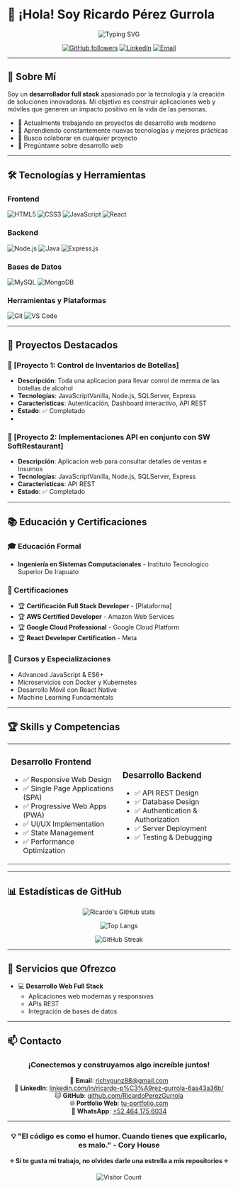 # 👋 ¡Hola! Soy Ricardo Pérez Gurrola

<div align="center">
  
  ![Typing SVG](https://readme-typing-svg.herokuapp.com?font=Fira+Code&size=30&duration=3000&pause=1000&color=2E8B57&center=true&width=500&lines=Desarrollador+Full-Stack;Creador+de+Soluciones)
  
  [![GitHub followers](https://img.shields.io/github/followers/RicardoPerezGurrola?style=social)](https://github.com/RicardoPerezGurrola)
  [![LinkedIn](https://img.shields.io/badge/LinkedIn-0077B5?style=for-the-badge&logo=linkedin&logoColor=white)](https://www.linkedin.com/in/ricardo-p%C3%A9rez-gurrola-6aa43a36b/)
  [![Email](https://img.shields.io/badge/Email-D14836?style=for-the-badge&logo=gmail&logoColor=white)](mailto:richygunz88@gmail.com)
  
</div>

---

## 🚀 Sobre Mí

Soy un **desarrollador full stack** apasionado por la tecnología y la creación de soluciones innovadoras. Mi objetivo es construir aplicaciones web y móviles que generen un impacto positivo en la vida de las personas.

- 🔭 Actualmente trabajando en proyectos de desarrollo web moderno
- 🌱 Aprendiendo constantemente nuevas tecnologías y mejores prácticas
- 👯 Busco colaborar en cualquier proyecto
- 💬 Pregúntame sobre desarrollo web

---

## 🛠️ Tecnologías y Herramientas

### Frontend
![HTML5](https://img.shields.io/badge/HTML5-E34F26?style=for-the-badge&logo=html5&logoColor=white)
![CSS3](https://img.shields.io/badge/CSS3-1572B6?style=for-the-badge&logo=css3&logoColor=white)
![JavaScript](https://img.shields.io/badge/JavaScript-F7DF1E?style=for-the-badge&logo=javascript&logoColor=black)
![React](https://img.shields.io/badge/React-20232A?style=for-the-badge&logo=react&logoColor=61DAFB)

### Backend
![Node.js](https://img.shields.io/badge/Node.js-43853D?style=for-the-badge&logo=node.js&logoColor=white)
![Java](https://img.shields.io/badge/Java-ED8B00?style=for-the-badge&logo=java&logoColor=white)
![Express.js](https://img.shields.io/badge/Express.js-404D59?style=for-the-badge)

### Bases de Datos
![MySQL](https://img.shields.io/badge/MySQL-00000F?style=for-the-badge&logo=mysql&logoColor=white)
![MongoDB](https://img.shields.io/badge/MongoDB-4EA94B?style=for-the-badge&logo=mongodb&logoColor=white)

### Herramientas y Plataformas
![Git](https://img.shields.io/badge/Git-F05032?style=for-the-badge&logo=git&logoColor=white)
![VS Code](https://img.shields.io/badge/VS_Code-007ACC?style=for-the-badge&logo=visual-studio-code&logoColor=white)

---

## 💼 Proyectos Destacados

### 🌟 [Proyecto 1: Control de Inventarios de Botellas]
- **Descripción**: Toda una aplicacion para llevar conrol de merma de las botellas de alcohol
- **Tecnologías**: JavaScriptVanilla, Node.js, SQLServer, Express
- **Características**: Autenticación, Dashboard interactivo, API REST
- **Estado**: ✅ Completado
- 
### 🌟 [Proyecto 2: Implementaciones API en conjunto con SW SoftRestaurant]
- **Descripción**: Aplicacion web para consultar detalles de ventas e Insumos
- **Tecnologías**: JavaScriptVanilla, Node.js, SQLServer, Express
- **Características**: API REST
- **Estado**: ✅ Completado


---

## 📚 Educación y Certificaciones

### 🎓 Educación Formal
- **Ingeniería en Sistemas Computacionales** - Instituto Tecnologico Superior De Irapuato
### 📜 Certificaciones
- 🏆 **Certificación Full Stack Developer** - [Plataforma]
- 🏆 **AWS Certified Developer** - Amazon Web Services
- 🏆 **Google Cloud Professional** - Google Cloud Platform
- 🏆 **React Developer Certification** - Meta

### 📖 Cursos y Especializaciones
- Advanced JavaScript & ES6+
- Microservicios con Docker y Kubernetes
- Desarrollo Móvil con React Native
- Machine Learning Fundamentals

---

## 🏆 Skills y Competencias

<table>
<tr>
<td width="50%">

### Desarrollo Frontend
- ✅ Responsive Web Design
- ✅ Single Page Applications (SPA)
- ✅ Progressive Web Apps (PWA)
- ✅ UI/UX Implementation
- ✅ State Management
- ✅ Performance Optimization

</td>
<td width="50%">

### Desarrollo Backend
- ✅ API REST Design
- ✅ Database Design
- ✅ Authentication & Authorization
- ✅ Server Deployment
- ✅ Testing & Debugging

</td>
</tr>
</table>

---

## 📊 Estadísticas de GitHub

<div align="center">
  
  ![Ricardo's GitHub stats](https://github-readme-stats.vercel.app/api?username=RicardoPerezGurrola&show_icons=true&theme=tokyonight)
  
  ![Top Langs](https://github-readme-stats.vercel.app/api/top-langs/?username=RicardoPerezGurrola&layout=compact&theme=tokyonight)
  
  ![GitHub Streak](https://github-readme-streak-stats.herokuapp.com/?user=RicardoPerezGurrola&theme=tokyonight)
  
</div>

---

## 🤝 Servicios que Ofrezco

- 💻 **Desarrollo Web Full Stack**
  - Aplicaciones web modernas y responsivas
  - APIs REST
  - Integración de bases de datos

---

## 📫 Contacto

<div align="center">

### ¡Conectemos y construyamos algo increíble juntos!

📧 **Email**: [richygunz88@gmail.com](mailto:richygunz88@gmail.com)  
💼 **LinkedIn**: [linkedin.com/in/ricardo-p%C3%A9rez-gurrola-6aa43a36b/](https://www.linkedin.com/in/ricardo-p%C3%A9rez-gurrola-6aa43a36b/)  
🐱 **GitHub**: [github.com/RicardoPerezGurrola](https://github.com/RicardoPerezGurrola)  
🌐 **Portfolio Web**: [tu-portfolio.com](https://tu-portfolio.com)  
📱 **WhatsApp**: [+52 464 175 6034](https://wa.me/524641756034)  

</div>

---

<div align="center">
  
  ### 💡 "El código es como el humor. Cuando tienes que explicarlo, es malo." - Cory House
  
  **⭐ Si te gusta mi trabajo, no olvides darle una estrella a mis repositorios ⭐**
  
  ![Visitor Count](https://visitor-badge.laobi.icu/badge?page_id=RicardoPerezGurrola.RicardoPerezGurrola)
  
</div>
